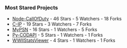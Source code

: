 ### Most Stared Projects
<!-- most_stars starts -->
* [Node-CallOfDuty](https://github.com/Lierrmm/Node-CallOfDuty) - 46 Stars - 5 Watchers - 18 Forks
* [C-IP](https://github.com/Lierrmm/C-IP) - 19 Stars - 3 Watchers - 7 Forks
* [MyPSN](https://github.com/Lierrmm/MyPSN) - 16 Stars - 1 Watchers - 5 Forks
* [Py-CODAPI](https://github.com/Lierrmm/Py-CODAPI) - 5 Stars - 1 Watchers - 1 Forks
* [WWIIStatsViewer](https://github.com/Lierrmm/WWIIStatsViewer) - 4 Stars - 1 Watchers - 1 Forks
<!-- most_stars ends -->

